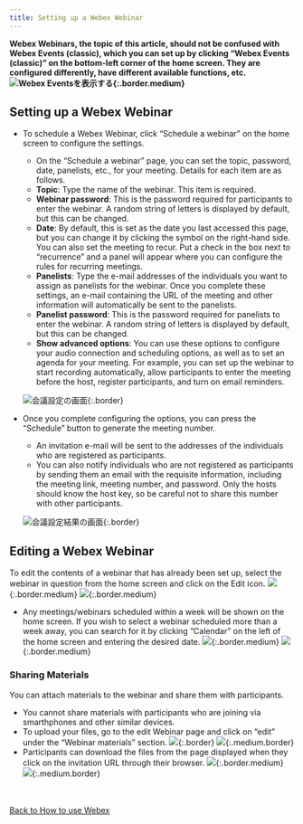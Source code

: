 ```yaml
---
title: Setting up a Webex Webinar
---
```


<strong class="box">

**Webex Webinars, the topic of this article, should not be confused with Webex Events (classic), which you can set up by clicking “Webex Events (classic)” on the bottom-left corner of the home screen. They are configured differently, have different available functions, etc.**
![Webex Eventsを表示する](img/webex_toppage_events.png){:.border.medium}

</strong>

## Setting up a Webex Webinar

* To schedule a Webex Webinar, click “Schedule a webinar” on the home screen to configure the settings.
	* On the “Schedule a webinar” page, you can set the topic, password, date, panelists, etc., for your meeting. Details for each item are as follows.
	* **Topic**: Type the name of the webinar. This item is required.
	* **Webinar password**: This is the password required for participants to enter the webinar. A random string of letters is displayed by default, but this can be changed.
	* **Date**: By default, this is set as the date you last accessed this page, but you can change it by clicking the symbol on the right-hand side. You can also set the meeting to recur. Put a check in the box next to “recurrence” and a panel will appear where you can configure the rules for recurring meetings.
	* **Panelists**: Type the e-mail addresses of the individuals you want to assign as panelists for the webinar. Once you complete these settings, an e-mail containing the URL of the meeting and other information will automatically be sent to the panelists.
	* **Panelist password**: This is the password required for panelists to enter the webinar. A random string of letters is displayed by default, but this can be changed.
	* **Show advanced options**: You can use these options to configure your audio connection and scheduling options, as well as to set an agenda for your meeting. For example, you can set up the webinar to start recording automatically, allow participants to enter the meeting before the host, register participants, and turn on email reminders.

	![会議設定の画面](img/webex_meeting_setting.png){:.border}

* Once you complete configuring the options, you can press the “Schedule” button to generate the meeting number.
	* An invitation e-mail will be sent to the addresses of the individuals who are registered as participants.
	* You can also notify individuals who are not registered as participants by sending them an email with the requisite information, including the meeting link, meeting number, and password. Only the hosts should know the host key, so be careful not to share this number with other participants.

	![会議設定結果の画面](img/webex_webinar_description.png){:.border}


## Editing a Webex Webinar

To edit the contents of a webinar that has already been set up, select the webinar in question from the home screen and click on the Edit icon.
![](img/webex_home_list_webinar.png){:.border.medium}
![](img/webex_edit_webinar.png){:.border.medium}
* Any meetings/webinars scheduled within a week will be shown on the home screen. If you wish to select a webinar scheduled more than a week away, you can search for it by clicking “Calendar” on the left of the home screen and entering the desired date.
![](img/webex_home_calendar.png){:.border.medium}
![](img/webex_calendar.png){:.border.medium}

### Sharing Materials

You can attach materials to the webinar and share them with participants.
* You cannot share materials with participants who are joining via smarthphones and other similar devices.
* To upload your files, go to the edit Webinar page and click on “edit” under the “Webinar materials” section.
![](img/webex_webinar_material_host1.png){:.border}
![](img/webex_webinar_material_host2.png){:.medium.border}
* Participants can download the files from the page displayed when they click on the invitation URL through their browser.
![](img/webex_webinar_material_attendee1.png){:.border.medium}
![](img/webex_webinar_material_attendee2.png){:.medium.border}

<br>
<br>
<a href="index" target="_blank">Back to How to use Webex</a>

